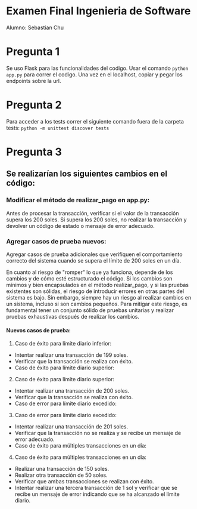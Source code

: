 # Examen Final Ingenieria de Software

Alumno: Sebastian Chu

# Pregunta 1
Se uso Flask para las funcionalidades del codigo. Usar el comando `python app.py` para correr el codigo. Una vez en el localhost, copiar y pegar los endpoints sobre la url. 

# Pregunta 2
Para acceder a los tests correr el siguiente comando fuera de la carpeta tests: `python -m unittest discover tests`


# Pregunta 3

## Se realizarían los siguientes cambios en el código:

### Modificar el método de realizar_pago en app.py:
Antes de procesar la transacción, verificar si el valor de la transacción supera los 200 soles. Si supera los 200 soles, no realizar la transacción y devolver un código de estado o mensaje de error adecuado.

### Agregar casos de prueba nuevos:
Agregar casos de prueba adicionales que verifiquen el comportamiento correcto del sistema cuando se supera el límite de 200 soles en un día.


En cuanto al riesgo de "romper" lo que ya funciona, depende de los cambios y de cómo esté estructurado el código. Si los cambios son mínimos y bien encapsulados en el método realizar_pago, y si las pruebas existentes son sólidas, el riesgo de introducir errores en otras partes del sistema es bajo. Sin embargo, siempre hay un riesgo al realizar cambios en un sistema, incluso si son cambios pequeños. Para mitigar este riesgo, es fundamental tener un conjunto sólido de pruebas unitarias y realizar pruebas exhaustivas después de realizar los cambios.

#### Nuevos casos de prueba:

1. Caso de éxito para límite diario inferior:
- Intentar realizar una transacción de 199 soles.
- Verificar que la transacción se realiza con éxito.
- Caso de éxito para límite diario superior:

2. Caso de éxito para límite diario superior:
- Intentar realizar una transacción de 200 soles.
- Verificar que la transacción se realiza con éxito.
- Caso de error para límite diario excedido:

3. Caso de error para límite diario excedido:
- Intentar realizar una transacción de 201 soles.
- Verificar que la transacción no se realiza y se recibe un mensaje de error adecuado.
- Caso de éxito para múltiples transacciones en un día:

4. Caso de éxito para múltiples transacciones en un día:
- Realizar una transacción de 150 soles.
- Realizar otra transacción de 50 soles.
- Verificar que ambas transacciones se realizan con éxito.
- Intentar realizar una tercera transacción de 1 sol y verificar que se recibe un mensaje de error indicando que se ha alcanzado el límite diario.
  
